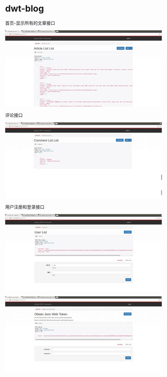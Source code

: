 # dwt-blog
首页-显示所有的文章接口

![image](https://github.com/peng-python/dwt-blog/blob/master/image/index.png)

评论接口

![image](https://github.com/peng-python/dwt-blog/blob/master/image/comment.png)

用户注册和登录接口

![image](https://github.com/peng-python/dwt-blog/blob/master/image/register.png)

![image](https://github.com/peng-python/dwt-blog/blob/master/image/login.png)
